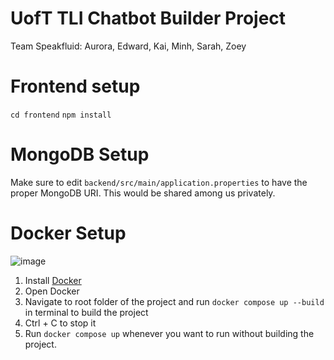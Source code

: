 # UofT TLI Chatbot Builder Project
Team Speakfluid: Aurora, Edward, Kai, Minh, Sarah, Zoey 

# Frontend setup

`cd frontend`
`npm install`

# MongoDB Setup

Make sure to edit `backend/src/main/application.properties` to have the proper MongoDB URI. This would be shared among us privately.

# Docker Setup

![image](https://user-images.githubusercontent.com/17802344/194219645-6b9512c3-ebb6-4e05-9829-f4bfcfebbe1d.png)

1. Install [Docker](https://www.docker.com/)
2. Open Docker
3. Navigate to root folder of the project and run `docker compose up --build` in terminal to build the project
4. Ctrl + C to stop it
5. Run `docker compose up` whenever you want to run without building the project.
